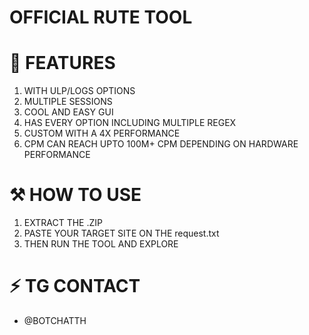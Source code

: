 # OFFICIAL RUTE TOOL

# 🚀 FEATURES 
1. WITH ULP/LOGS OPTIONS
2. MULTIPLE SESSIONS
3. COOL AND EASY GUI
4. HAS EVERY OPTION INCLUDING MULTIPLE REGEX
5. CUSTOM WITH A 4X PERFORMANCE
6. CPM CAN REACH UPTO 100M+ CPM DEPENDING ON HARDWARE PERFORMANCE

# ⚒️ HOW TO USE
1. EXTRACT THE .ZIP
2. PASTE YOUR TARGET SITE ON THE request.txt
3. THEN RUN THE TOOL AND EXPLORE


# ⚡ TG CONTACT
- @BOTCHATTH 

